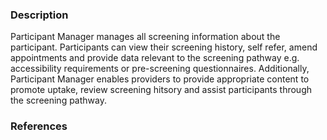 ### Description

Participant Manager manages all screening information about the participant. Participants can view their screening history, self refer, amend appointments and provide data relevant to the screening pathway e.g. accessibility requirements or pre-screening questionnaires. Additionally, Participant Manager enables providers to provide appropriate content to promote uptake, review screening hitsory and assist participants through the screening pathway.

### References
